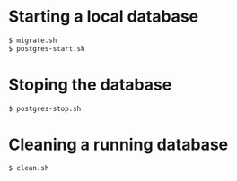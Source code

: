 # Starting a local database

```sh
$ migrate.sh
$ postgres-start.sh
```

# Stoping the database

```sh
$ postgres-stop.sh
```

# Cleaning a running database

```sh
$ clean.sh
```
